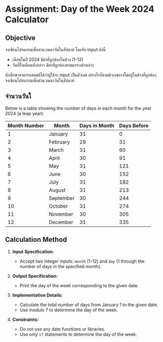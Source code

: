 # Assignment: Day of the Week 2024 Calculator

## Objective
จงเขียนโปรแกรมเพื่อคำนวณหาวันในสัปดาห์ โดยรับ input ดังนี้
* เดือนในปี 2024 มีค่าที่ถูกต้องในช่วง (1-12)
* วันที่ในเดือนดังกล่าว มีค่าที่ถูกต้องตามตารางด้านล่าง
  
นักศึกษาสามารถสมมติได้ว่าผู้ใช้จะ input เป็นตัวเลข อย่างไรก็ตามต้วเลขอาจไม่อยู่ในช่วงที่ถูกต้อง
จงเขียนโปรแกรมเพื่อคำนวณหาวันในสัปดาห์ 


## จำนวนวันใ

Below is a table showing the number of days in each month for the year 2024 (a leap year):

|Month Number| Month      | Days in Month | Days Before |
|------------|------------|---------------|---------------|
|1 | January    | 31            | 0            |
|2 | February   | 29            | 31            |
|3 | March      | 31            | 60            |
|4 | April      | 30            | 91            |
|5 | May        | 31            | 121            |
|6 | June       | 30            | 152            |
|7 | July       | 31            | 182            |
|8 | August     | 31            | 213             |
|9 | September  | 30            | 244             |
|10 | October    | 31            | 274            |
|11 | November   | 30            | 305             |
|12 | December   | 31            | 335            |


## Calculation Method

1. **Input Specification:**
   - Accept two integer inputs: `month` (1-12) and `day` (1 through the number of days in the specified month).

2. **Output Specification:**
   - Print the day of the week corresponding to the given date.

3. **Implementation Details:**
   - Calculate the total number of days from January 1 to the given date.
   - Use modulo 7 to determine the day of the week.

4. **Constraints:**
   - Do not use any date functions or libraries.
   - Use only `if` statements to determine the day of the week.

